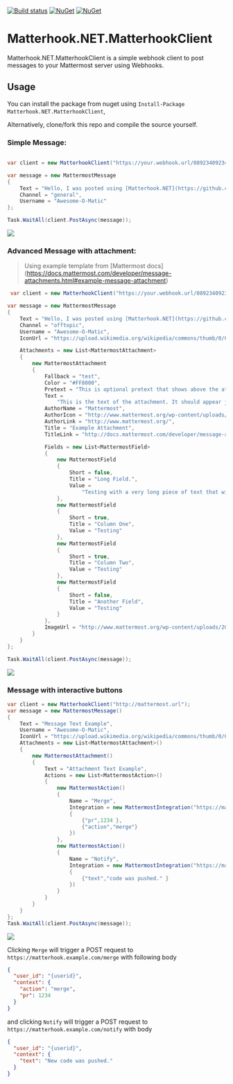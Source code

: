 [![Build status](https://ci.appveyor.com/api/projects/status/76x60eg4vjve4vcf?svg=true)](https://ci.appveyor.com/project/PromoFaux/matterhook-net-matterhookclient) [![NuGet](https://img.shields.io/nuget/v/Matterhook.NET.MatterhookClient.svg)](https://www.nuget.org/packages/Matterhook.NET.MatterhookClient/)
[![NuGet](https://img.shields.io/nuget/dt/Matterhook.NET.MatterhookClient.svg)](https://www.nuget.org/packages/Matterhook.NET.MatterhookClient/)

# Matterhook.NET.MatterhookClient

Matterhook.NET.MatterhookClient is a simple webhook client to post messages to your Mattermost server using Webhooks.

## Usage

You can install the package from nuget using `Install-Package Matterhook.NET.MatterhookClient`,

Alternatively, clone/fork this repo and compile the source yourself.

### Simple Message:

```C#

var client = new MatterhookClient("https://your.webhook.url/0892340923432");

var message = new MattermostMessage
{
    Text = "Hello, I was posted using [Matterhook.NET](https://github.com/promofaux/Matterhook.NET)",
    Channel = "general",
    Username = "Awesome-O-Matic"
};

Task.WaitAll(client.PostAsync(message));

```

![](http://i.imgur.com/jLZsP4E.png)

### Advanced Message with attachment:

> Using example template from [Mattermost docs]
(https://docs.mattermost.com/developer/message-attachments.html#example-message-attachment)

```C#
 var client = new MatterhookClient("https://your.webhook.url/0892340923432");

var message = new MattermostMessage
{
    Text = "Hello, I was posted using [Matterhook.NET](https://github.com/promofaux/Matterhook.NET)",
    Channel = "offtopic",
    Username = "Awesome-O-Matic",
    IconUrl = "https://upload.wikimedia.org/wikipedia/commons/thumb/0/05/Robot_icon.svg/2000px-Robot_icon.svg.png",

    Attachments = new List<MattermostAttachment>
    {
        new MattermostAttachment
        {
            Fallback = "test",
            Color = "#FF8000",
            Pretext = "This is optional pretext that shows above the attachment.",
            Text =
                "This is the text of the attachment. It should appear just above an image of the Mattermost logo. The left border of the attachment should be colored orange, and below the image it should include additional fields that are formatted in columns. At the top of the attachment, there should be an author name followed by a bolded title. Both the author name and the title should be hyperlinks.",
            AuthorName = "Mattermost",
            AuthorIcon = "http://www.mattermost.org/wp-content/uploads/2016/04/icon_WS.png",
            AuthorLink = "http://www.mattermost.org/",
            Title = "Example Attachment",
            TitleLink = "http://docs.mattermost.com/developer/message-attachments.html",

            Fields = new List<MattermostField>
            {
                new MattermostField
                {
                    Short = false,
                    Title = "Long Field.",
                    Value =
                        "Testing with a very long piece of text that will take up the whole width of the table. And then some more text to make it extra long."
                },
                new MattermostField
                {
                    Short = true,
                    Title = "Column One",
                    Value = "Testing"
                },
                new MattermostField
                {
                    Short = true,
                    Title = "Column Two",
                    Value = "Testing"
                },
                new MattermostField
                {
                    Short = false,
                    Title = "Another Field",
                    Value = "Testing"
                }
            },
            ImageUrl = "http://www.mattermost.org/wp-content/uploads/2016/03/logoHorizontal_WS.png"
        }
    }
};

Task.WaitAll(client.PostAsync(message));

```

![](https://i.imgur.com/n5ecwYb.png)

### Message with interactive buttons

```C#
var client = new MatterhookClient("http://mattermost.url");
var message = new MattermostMessage()
{
    Text = "Message Text Example",
    Username = "Awesome-O-Matic",
    IconUrl = "https://upload.wikimedia.org/wikipedia/commons/thumb/0/05/Robot_icon.svg/2000px-Robot_icon.svg.png",
    Attachments = new List<MattermostAttachment>()
    {
        new MattermostAttachment()
        {
            Text = "Attachment Text Example",
            Actions = new List<MattermostAction>()
            {
                new MattermostAction()
                {
                    Name = "Merge",
                    Integration = new MattermostIntegration("https://matterhook.example.com/merge",new Dictionary<string, object>()
                    {
                        {"pr",1234 },
                        {"action","merge"}
                    })
                },
                new MattermostAction()
                {
                    Name = "Notify",
                    Integration = new MattermostIntegration("https://matterhook.example.com/notify", new Dictionary<string, object>()
                    {
                        {"text","code was pushed." }
                    })
                }
            }
        }
    }
};
Task.WaitAll(client.PostAsync(message));
```
![](https://i.imgur.com/Eb8Ne2g.png)

Clicking `Merge` will trigger a POST request to `https://matterhook.example.com/merge` with following body

```json
{
  "user_id": "{userid}",
  "context": {
    "action": "merge",
    "pr": 1234
  }
}
```

and clicking `Notify` will trigger a POST request to 
`https://matterhook.example.com/notify` with body

```json
{
  "user_id": "{userid}",
  "context": {   
    "text": "New code was pushed."
  }
}
```
